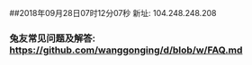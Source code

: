 ##2018年09月28日07时12分07秒 新址: 104.248.248.208
### 兔友常见问题及解答: https://github.com/wanggonging/d/blob/w/FAQ.md
